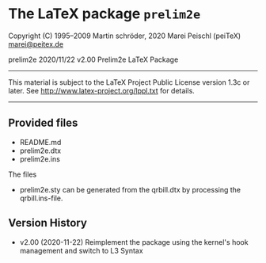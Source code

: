 # The LaTeX package `prelim2e`

Copyright (C) 1995–2009 Martin schröder, 2020 Marei Peischl (peiTeX)  <marei@peitex.de>

prelim2e 2020/11/22 v2.00 Prelim2e LaTeX Package

***************************************************************************

 This material is subject to the LaTeX Project Public License version 1.3c
 or later. See http://www.latex-project.org/lppl.txt for details.

***************************************************************************

## Provided files

* README.md
* prelim2e.dtx
* prelim2e.ins

The files
* prelim2e.sty
can be generated from the qrbill.dtx by processing the qrbill.ins-file.

## Version History

 * v2.00 (2020-11-22) Reimplement the package using the kernel's hook management and switch to L3 Syntax

